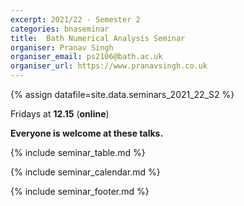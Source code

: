 ```yaml
---
excerpt: 2021/22 - Semester 2
categories: bnaseminar
title:  Bath Numerical Analysis Seminar
organiser: Pranav Singh
organiser_email: ps2106@bath.ac.uk
organiser_url: https://www.pranavsingh.co.uk
---
```

{% assign datafile=site.data.seminars_2021_22_S2 %}

<p> Fridays at <b>12.15</b> (<b>online</b>) </p>
  
<p> <b> Everyone is welcome at these talks. </b> </p>

{% include seminar_table.md %}

{% include seminar_calendar.md %}    

{% include seminar_footer.md %}